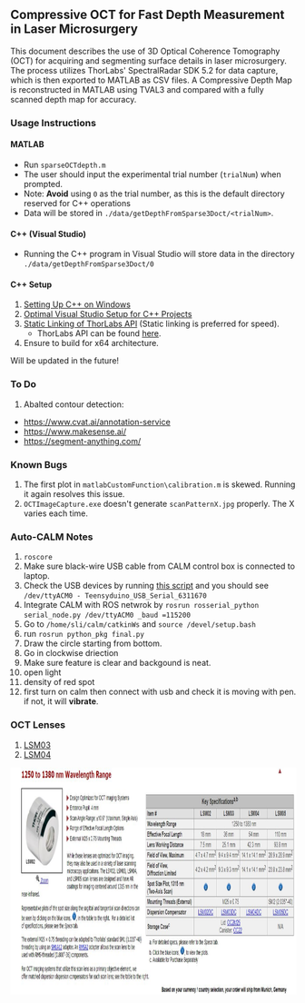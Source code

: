 ## Compressive OCT for Fast Depth Measurement in Laser Microsurgery

This document describes the use of 3D Optical Coherence Tomography (OCT) for acquiring and segmenting surface details in laser microsurgery. 
The process utilizes ThorLabs' SpectralRadar SDK 5.2 for data capture, which is then exported to MATLAB as CSV files.
A Compressive Depth Map is reconstructed in MATLAB using TVAL3 and compared with a fully scanned depth map for accuracy.

### Usage Instructions

#### MATLAB
- Run `sparseOCTdepth.m`
- The user should input the experimental trial number (`trialNum`) when prompted.
- Note: **Avoid** using `0` as the trial number, as this is the default directory reserved for C++ operations
- Data will be stored in `./data/getDepthFromSparse3Doct/<trialNum>`.

#### C++ (Visual Studio)
- Running the C++ program in Visual Studio will store data in the directory `./data/getDepthFromSparse3Doct/0`

#### C++ Setup
1. [Setting Up C++ on Windows](https://www.youtube.com/watch?v=1OsGXuNA5cc)
2. [Optimal Visual Studio Setup for C++ Projects](https://www.youtube.com/watch?v=qeH9Xv_90KM)
3. [Static Linking of ThorLabs API](https://www.youtube.com/watch?v=or1dAmUO8k0) (Static linking is preferred for speed).
   - ThorLabs API can be found [here](https://gitlab.advr.iit.it/BRL/laser/thorlabs-api).
4. Ensure to build for x64 architecture.
     

Will be updated in the future!

### To Do
1. Abalted contour detection:
  - https://www.cvat.ai/annotation-service
  - https://www.makesense.ai/
  - https://segment-anything.com/

### Known Bugs

1. The first plot in `matlabCustomFunction\calibration.m` is skewed. Running it again resolves this issue.
2. `OCTImageCapture.exe` doesn't generate `scanPatternX.jpg` properly. The X varies each time.


### Auto-CALM Notes
1. `roscore`
2. Make sure black-wire USB cable from CALM control box is connected to laptop.
3. Check the USB devices by running [this script](https://gist.github.com/ajaygunalan/0c7afbe4a931fb4fb3f9de0dd223f763#file-findusbdev-sh) and you should see
 `/dev/ttyACM0 - Teensyduino_USB_Serial_6311670`
4. Integrate CALM with ROS netwrok by
 `rosrun rosserial_python serial_node.py /dev/ttyACM0 _baud =115200`
6. Go to `/home/sli/calm/catkinWs`  and `source /devel/setup.bash`
7. run `rosrun python_pkg final.py`
8. Draw the circle starting from bottom.
9. Go in clockwise driection
10. Make sure feature is clear and backgound is neat.
11. open light
12. density of red spot
6. first turn on calm then connect with usb and check it is moving with pen. if not, it will **vibrate**.


### OCT Lenses
1. [LSM03](https://www.thorlabs.com/thorproduct.cfm?partnumber=LSM03)
2. [LSM04](https://www.thorlabs.com/thorproduct.cfm?partnumber=LSM04)

<img src="OCTLens.JPG"  width="800" height="400">
